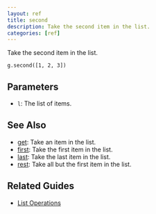 ```yaml
---
layout: ref
title: second
description: Take the second item in the list.
categories: [ref]
---
```

Take the second item in the list.

    g.second([1, 2, 3])

## Parameters
- `l`: The list of items.

## See Also
- [get](get.html): Take an item in the list.
- [first](first.html): Take the first item in the list.
- [last](last.html): Take the last item in the list.
- [rest](rest.html): Take all but the first item in the list.

## Related Guides
- [List Operations](../guide/list.html)
